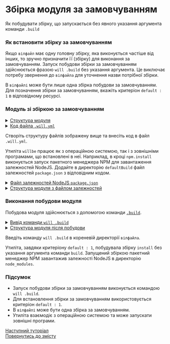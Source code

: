 # Збірка модуля за замовчуванням

Як побудувати збірку, що запускається без явного указання аргумента команди <code>.build</code>

### Як встановити збірку за замовчуванням

Якщо `вілфайл` має одну головну збірку, яка виконується частіше від інших, то зручно призначити її (збірку) для виконання за замовчуванням. Запуск побудови збірки за замовчуванням здійснюється фразою `will .build` без указання аргумента. Це виключає потребу звернення до `вілфайла` для уточнення назви потрібної збірки.  

В `вілфайлі` може бути лише одна збірка побудови за замовчуванням. Для позначення збірки за замовчуванням, вкажіть критеріон `default : 1` в відповідному ресурсі. 

### Модуль зі збіркою за замовчуванням     

<details>
  <summary><u>Структура модуля</u></summary>

```
defaultBuild
      └── .will.yml 

```

</details>
<details>
  <summary><u>Код файла <code>.will.yml</code></u></summary>

```yaml
about :

  name : 'defaultBuild'
  description : 'Default build with criterion'
  version : 0.0.1

step :

  npm.install :
    currentPath : '.'
    shell : npm install

build :

  install:
    criterion :
      default : 1
    steps :
      - npm.install

```

</details>

Створіть структуру файлів зображену вище та внесіть код в файл `.will.yml`.  

Утиліта `willbe` працює як з операційною системою, так і з зовнішніми програмами, що встановлені в неї. Наприклад, в кроці `npm.install` виконується запуск пакетного менеджера NPM для завантаження залежностей NodeJS. Додайте в директорію `defaultBuild` файл залежностей `package.json` з відповідним кодом.  

<details>
  <summary><u>Файл залежностей NodeJS <code>package.json</code></u></summary>

``` json
{
  "name": "npmUsing",
  "dependencies": {
    "express": ""
  }
}

```

</details>
<details>
  <summary><u>Структура модуля з файлом залежностей</u></summary>

```
defaultBuild
     ├── package.json
     └── .will.yml

```

</details>

### Виконання побудови модуля

Побудова модуля здійснюється з допомогою команди [`.build`](../concept/Command.md#Таблиця-команд-утиліти-willbe).

<details>
  <summary><u>Вивід команди <code>will .build</code></u></summary>

```
[user@user ~]$ will .build
Command ".build"
...
  Building install
 > npm install
...
added 48 packages from 36 contributors and audited 121 packages in 4.863s
found 0 vulnerabilities

  Built debug in 8.456s

```

</details>
<details>
  <summary><u>Структура модуля після побудови</u></summary>

```
defaultBuild
     ├── node_modules
     │         ├── ...
     │         ├── ...
     │ 
     ├── package.json
     ├── package-lock.json
     └── .will.yml

```

</details>

Введіть команду `will .build` в кореневій директорії `вілфайла`.  

Утиліта, завдяки критеріону `default : 1`, побудувала збірку `install` без указання аргумента команди `build`. Запущений збіркою пакетний менеджер NPM завантажив залежності NodeJS в директорію `node_modules`. 

### Підсумок   

- Запуск побудови збірки за замовчуванням виконується командою `will .build`. 
- Для встановлення збірки за замовчуванням використовується критеріон `default : 1`.
- В `вілфайлі` може бути одна збірка за замовчуванням.
- Утиліта взаємодіє з операційною системою та може запускати зовнішні програми.

[Наступний туторіал](ModuleExport.md)  
[Повернутись до змісту](../README.md#tutorials)
